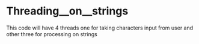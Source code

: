# Threading__on__strings
This code will have 4 threads one for taking characters input from user and other three for processing on strings
